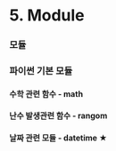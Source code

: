 # 5. Module

### 모듈

### 파이썬 기본 모듈

#### 수학 관련 함수 - math

#### 난수 발생관련 함수 - rangom

#### 날짜 관련 모듈 - datetime ★